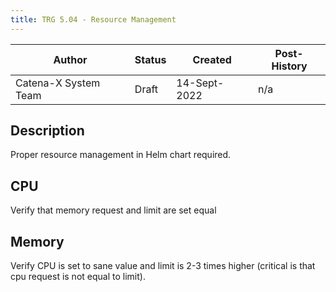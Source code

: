 ```yaml
---
title: TRG 5.04 - Resource Management
---
```


| Author               | Status | Created      | Post-History |
|----------------------|--------|--------------|--------------|
| Catena-X System Team | Draft  | 14-Sept-2022 | n/a          |

## Description

Proper resource management in Helm chart required.

## CPU

Verify that memory request and limit are set equal

## Memory

Verify CPU is set to sane value and limit is 2-3 times higher (critical is that cpu request is not equal to limit).
